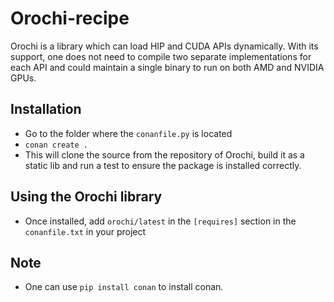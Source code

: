 # Orochi-recipe

Orochi is a library which can load HIP and CUDA APIs dynamically.
With its support, one does not need to compile two separate implementations for each API and could maintain a single binary to run on both AMD and NVIDIA GPUs. 

## Installation

- Go to the folder where the `conanfile.py` is located
- `conan create .`
- This will clone the source from the repository of Orochi, build it as a static lib and run a test to ensure the package is installed correctly.


## Using the Orochi library

- Once installed, add `orochi/latest` in the `[requires]` section in the `conanfile.txt` in your project


## Note

- One can use `pip install conan` to install conan.
